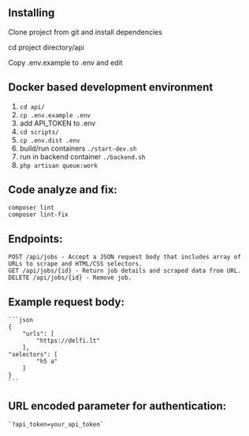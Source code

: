 ## Installing

Clone project from git and install dependencies

cd project directory/api 

Copy .env.example to .env and edit

## Docker based development environment

1. `cd api/`
2. `cp .env.example .env`
3. add API_TOKEN to .env
4. `cd scripts/`
5. `cp .env.dist .env`
6. build/run containers `./start-dev.sh`
7. run in backend container `./backend.sh`
8. `php artisan queue:work`

## Code analyze and fix:

    composer lint
    composer lint-fix

## Endpoints:

    POST /api/jobs - Accept a JSON request body that includes array of URLs to scrape and HTML/CSS selectors.
    GET /api/jobs/{id} - Return job details and scraped data from URL.
    DELETE /api/jobs/{id} - Remove job.

## Example request body:
    
    ```json
    {
        "urls": [
            "https://delfi.lt"        
        ],
    "selectors": [
            "h5 a"
        ]
    }
    ```

## URL encoded parameter for authentication:

    `?api_token=your_api_token`
